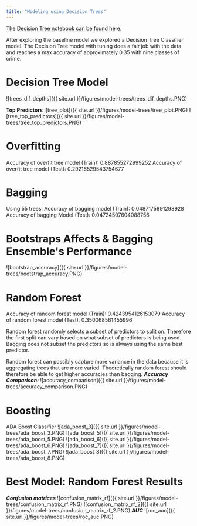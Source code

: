 ```yaml
---
title: "Modeling using Decision Trees"
---
```


[The Decision Tree notebook can be found here.](https://github.com/sedelmeyer/predicting-crime/blob/master/notebooks/031_MODEL_decision_trees.ipynb)

After exploring the baseline model we explored a Decision Tree Classifier model. The Decision Tree model with tuning does a fair job with the data and reaches a max accuracy of approximately 0.35 with nine classes of crime.


# Decision Tree Model

![trees_dif_depths]({{ site.url }}/figures/model-trees/trees_dif_depths.PNG)



**Top Predictors** 
![tree_plot]({{ site.url }}/figures/model-trees/tree_plot.PNG)
![tree_top_predictors]({{ site.url }}/figures/model-trees/tree_top_predictors.PNG)


# Overfitting

Accuracy of overfit tree model (Train): 0.887855272999252
Accuracy of overfit tree model (Test):  0.29216529543754677

# Bagging
Using 55 trees:
Accuracy of bagging model (Train):  0.0487175891298928
Accuracy of bagging Model (Test):  0.04724507604088756

# Bootstraps Affects & Bagging Ensemble's Performance
![bootstrap_accuracy]({{ site.url }}/figures/model-trees/bootstrap_accuracy.PNG)



# Random Forest
Accuracy of random forest model (Train):  0.4243954126153079
Accuracy of random forest model (Test):  0.350068561455996

Random forest randomly selects a subset of predictors to split on. Therefore the first split can vary based on what subset of predictors is being used. Bagging does not subset the predictors so is always using the same best predictor.

Random forest can possibly capture more variance in the data because it is aggregating trees that are more varied. Theoretically random forest should therefore be able to get higher accuracies than bagging.
***Accuracy Comparison:***
![accuracy_comparison]({{ site.url }}/figures/model-trees/accuracy_comparison.PNG)

# Boosting
ADA Boost Classifier
![ada_boost_3]({{ site.url }}/figures/model-trees/ada_boost_3.PNG)
![ada_boost_5]({{ site.url }}/figures/model-trees/ada_boost_5.PNG)
![ada_boost_6]({{ site.url }}/figures/model-trees/ada_boost_6.PNG)
![ada_boost_7]({{ site.url }}/figures/model-trees/ada_boost_7.PNG)
![ada_boost_8]({{ site.url }}/figures/model-trees/ada_boost_8.PNG)



# Best Model: Random Forest Results

***Confusion matrices***
![confusion_matrix_rf]({{ site.url }}/figures/model-trees/confusion_matrix_rf.PNG)
![confusion_matrix_rf_2]({{ site.url }}/figures/model-trees/confusion_matrix_rf_2.PNG)
***AUC***
![roc_auc]({{ site.url }}/figures/model-trees/roc_auc.PNG)